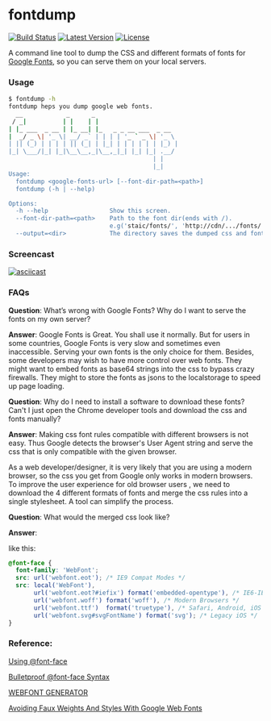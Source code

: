 fontdump
========
[![Build Status](https://travis-ci.org/glasslion/fontdump.svg?branch=master)](https://travis-ci.org/glasslion/fontdump)
[![Latest Version](https://img.shields.io/pypi/v/fontdump.svg)](https://pypi.python.org/pypi/fontdump/)
[![License](https://img.shields.io/pypi/l/fontdump.svg)](https://pypi.python.org/pypi/fontdump/)


A command line tool to dump the CSS and different formats of fonts for [Google Fonts][1], so you can serve them on your local servers.

### Usage
```bash
$ fontdump -h
fontdump heps you dump google web fonts.
  __            _      _
 / _|          | |    | |
| |_ ___  _ __ | |_ __| |_   _ _ __ ___  _ __
|  _/ _ \| '_ \| __/ _` | | | | '_ ` _ \| '_ \
| || (_) | | | | || (_| | |_| | | | | | | |_) |
|_| \___/|_| |_|\__\__,_|\__,_|_| |_| |_| .__/
                                        | |
                                        |_|
Usage:
  fontdump <google-fonts-url> [--font-dir-path=<path>]
  fontdump (-h | --help)

Options:
  -h --help                 Show this screen.
  --font-dir-path=<path>    Path to the font dir(ends with /).
                            e.g('staic/fonts/', 'http://cdn/.../fonts/')
  --output=<dir>            The directory saves the dumped css and font files
```

### Screencast
[![asciicast](https://asciinema.org/a/14123.png)](https://asciinema.org/a/14123)


### FAQs

**Question**: 
What’s wrong with Google Fonts? Why do I want to serve the fonts on my own server? 

**Answer**: 
Google Fonts is Great. You shall use it normally. But for users in some countries, Google Fonts is very slow and sometimes even inaccessible. Serving your own fonts is the only choice for them. Besides, some developers may wish to have more control over web fonts. They might want to embed fonts as base64 strings into the css to bypass crazy  firewalls. They might to store the fonts as jsons to the localstorage to speed up page loading.


**Question**: 
Why do I need to install a software to download these fonts? Can't I just open the Chrome developer tools and download the css and fonts manually?

**Answer**:
Making css font rules compatible with different browsers is not easy. Thus Google detects the browser's User Agent string and serve the css that is only compatible with the given browser. 

As a web developer/designer, it is very likely that you are using a modern browser, so the css you get from Google only works in modern browsers. To improve the user experience for old browser users , we need to download the 4 different formats of fonts and merge the css rules into a single stylesheet. A tool can simplify the process.


**Question**:
What would the merged css look like?

**Answer**:

like this:
```css
@font-face {
  font-family: 'WebFont';
  src: url('webfont.eot'); /* IE9 Compat Modes */
  src: local('WebFont'),
       url('webfont.eot?#iefix') format('embedded-opentype'), /* IE6-IE8 */
       url('webfont.woff') format('woff'), /* Modern Browsers */
       url('webfont.ttf')  format('truetype'), /* Safari, Android, iOS */
       url('webfont.svg#svgFontName') format('svg'); /* Legacy iOS */
}
```
### Reference:

[Using @font-face][2]

[Bulletproof @font-face Syntax][3]

[WEBFONT GENERATOR][4]

[Avoiding Faux Weights And Styles With Google Web Fonts][5]


  [1]: https://www.google.com/fonts
  [2]: http://css-tricks.com/snippets/css/using-font-face/
  [3]: http://www.paulirish.com/2009/bulletproof-font-face-implementation-syntax/
  [4]: http://www.fontsquirrel.com/tools/webfont-generator
  [5]: http://www.smashingmagazine.com/2012/07/11/avoiding-faux-weights-styles-google-web-fonts/
